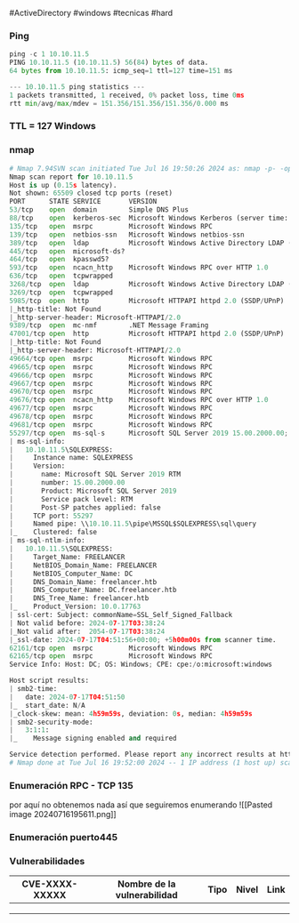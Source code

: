 #ActiveDirectory #windows #tecnicas #hard 
### Ping

```python
ping -c 1 10.10.11.5
PING 10.10.11.5 (10.10.11.5) 56(84) bytes of data.
64 bytes from 10.10.11.5: icmp_seq=1 ttl=127 time=151 ms

--- 10.10.11.5 ping statistics ---
1 packets transmitted, 1 received, 0% packet loss, time 0ms
rtt min/avg/max/mdev = 151.356/151.356/151.356/0.000 ms
```

### TTL = 127 Windows

### nmap

```python
# Nmap 7.94SVN scan initiated Tue Jul 16 19:50:26 2024 as: nmap -p- -open -sCV --min-rate 5000 -n -Pn -oN Scan 10.10.11.5
Nmap scan report for 10.10.11.5
Host is up (0.15s latency).
Not shown: 65509 closed tcp ports (reset)
PORT      STATE SERVICE       VERSION
53/tcp    open  domain        Simple DNS Plus
88/tcp    open  kerberos-sec  Microsoft Windows Kerberos (server time: 2024-07-17 04:50:48Z)
135/tcp   open  msrpc         Microsoft Windows RPC
139/tcp   open  netbios-ssn   Microsoft Windows netbios-ssn
389/tcp   open  ldap          Microsoft Windows Active Directory LDAP (Domain: freelancer.htb0., Site: Default-First-Site-Name)
445/tcp   open  microsoft-ds?
464/tcp   open  kpasswd5?
593/tcp   open  ncacn_http    Microsoft Windows RPC over HTTP 1.0
636/tcp   open  tcpwrapped
3268/tcp  open  ldap          Microsoft Windows Active Directory LDAP (Domain: freelancer.htb0., Site: Default-First-Site-Name)
3269/tcp  open  tcpwrapped
5985/tcp  open  http          Microsoft HTTPAPI httpd 2.0 (SSDP/UPnP)
|_http-title: Not Found
|_http-server-header: Microsoft-HTTPAPI/2.0
9389/tcp  open  mc-nmf        .NET Message Framing
47001/tcp open  http          Microsoft HTTPAPI httpd 2.0 (SSDP/UPnP)
|_http-title: Not Found
|_http-server-header: Microsoft-HTTPAPI/2.0
49664/tcp open  msrpc         Microsoft Windows RPC
49665/tcp open  msrpc         Microsoft Windows RPC
49666/tcp open  msrpc         Microsoft Windows RPC
49667/tcp open  msrpc         Microsoft Windows RPC
49670/tcp open  msrpc         Microsoft Windows RPC
49676/tcp open  ncacn_http    Microsoft Windows RPC over HTTP 1.0
49677/tcp open  msrpc         Microsoft Windows RPC
49678/tcp open  msrpc         Microsoft Windows RPC
49681/tcp open  msrpc         Microsoft Windows RPC
55297/tcp open  ms-sql-s      Microsoft SQL Server 2019 15.00.2000.00; RTM
| ms-sql-info: 
|   10.10.11.5\SQLEXPRESS: 
|     Instance name: SQLEXPRESS
|     Version: 
|       name: Microsoft SQL Server 2019 RTM
|       number: 15.00.2000.00
|       Product: Microsoft SQL Server 2019
|       Service pack level: RTM
|       Post-SP patches applied: false
|     TCP port: 55297
|     Named pipe: \\10.10.11.5\pipe\MSSQL$SQLEXPRESS\sql\query
|_    Clustered: false
| ms-sql-ntlm-info: 
|   10.10.11.5\SQLEXPRESS: 
|     Target_Name: FREELANCER
|     NetBIOS_Domain_Name: FREELANCER
|     NetBIOS_Computer_Name: DC
|     DNS_Domain_Name: freelancer.htb
|     DNS_Computer_Name: DC.freelancer.htb
|     DNS_Tree_Name: freelancer.htb
|_    Product_Version: 10.0.17763
| ssl-cert: Subject: commonName=SSL_Self_Signed_Fallback
| Not valid before: 2024-07-17T03:38:24
|_Not valid after:  2054-07-17T03:38:24
|_ssl-date: 2024-07-17T04:51:56+00:00; +5h00m00s from scanner time.
62161/tcp open  msrpc         Microsoft Windows RPC
62165/tcp open  msrpc         Microsoft Windows RPC
Service Info: Host: DC; OS: Windows; CPE: cpe:/o:microsoft:windows

Host script results:
| smb2-time: 
|   date: 2024-07-17T04:51:50
|_  start_date: N/A
|_clock-skew: mean: 4h59m59s, deviation: 0s, median: 4h59m59s
| smb2-security-mode: 
|   3:1:1: 
|_    Message signing enabled and required

Service detection performed. Please report any incorrect results at https://nmap.org/submit/ .
# Nmap done at Tue Jul 16 19:52:00 2024 -- 1 IP address (1 host up) scanned in 93.94 seconds
```

### Enumeración RPC - TCP 135 
por aquí no obtenemos nada así que seguiremos enumerando 
![[Pasted image 20240716195611.png]]

### Enumeración puerto445







### Vulnerabilidades

| CVE-XXXX-XXXXX | Nombre de la vulnerabilidad | Tipo | Nivel | Link |
| -------------- | --------------------------- | ---- | ----- | ---- |
|                |                             |      |       |      |
|                |                             |      |       |      |
|                |                             |      |       |      |
